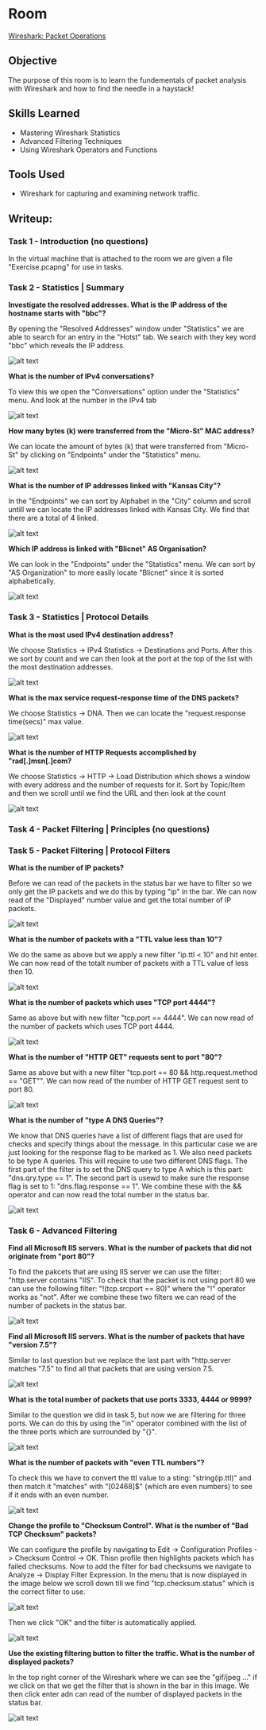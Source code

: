 # Room

<a href="https://tryhackme.com/r/room/wiresharkpacketoperations" target="_blank">Wireshark: Packet Operations</a>

## Objective

The purpose of this room is to learn the fundementals of packet analysis with Wireshark and how to find the needle in a haystack!

## Skills Learned

- Mastering Wireshark Statistics
- Advanced Filtering Techniques
- Using Wireshark Operators and Functions

## Tools Used

- Wireshark for capturing and examining network traffic.

## Writeup:

### Task 1 - Introduction (no questions)

In the virtual machine that is attached to the room we are given a file "Exercise.pcapng" for use in tasks.


### Task 2 - Statistics | Summary

**Investigate the resolved addresses. What is the IP address of the hostname starts with "bbc"?**

By opening the "Resolved Addresses" window under "Statistics" we are able to search for an entry in the "Hotst" tab. We search with they key word "bbc" which reveals the IP address.

![alt text](assets/image.png)


**What is the number of IPv4 conversations?**

To view this we open the "Conversations" option under the "Statistics" menu. And look at the number in the IPv4 tab

![alt text](assets/image-1.png)


**How many bytes (k) were transferred from the "Micro-St" MAC address?**

We can locate the amount of bytes (k) that were transferred from "Micro-St" by clicking on "Endpoints" under the "Statistics" menu.

![alt text](assets/image-2.png)


**What is the number of IP addresses linked with "Kansas City"?**

In the "Endpoints" we can sort by Alphabet in the "City" column and scroll untill we can locate the IP addresses linked with Kansas City. We find that there are a total of 4 linked.

![alt text](assets/image-4.png)


**Which IP address is linked with "Blicnet" AS Organisation?**

We can look in the "Endpoints" under the "Statistics" menu. We can sort by "AS Organization" to more easily locate "Blicnet" since it is sorted alphabetically.

![alt text](assets/image-3.png)


### Task 3 - Statistics | Protocol Details

**What is the most used IPv4 destination address?**

We choose Statistics -> IPv4 Statistics -> Destinations and Ports. After this we sort by count and we can then look at the port at the top of the list with the most destination addresses.

![alt text](assets/image-5.png)


**What is the max service request-response time of the DNS packets?**

We choose Statistics -> DNA. Then we can locate the "request.response time(secs)" max value.

![alt text](assets/image-6.png)


**What is the number of HTTP Requests accomplished by "rad[.]msn[.]com?**

We choose Statistics -> HTTP -> Load Distribution which shows a window with every address and the number of requests for it. Sort by Topic/Item and then we scroll until we find the URL and then look at the count

![alt text](assets/image-7.png)


### Task 4 - Packet Filtering | Principles (no questions)


### Task 5 - Packet Filtering | Protocol Filters

**What is the number of IP packets?**

Before we can read of the packets in the status bar we have to filter so we only get the IP packets and we do this by typing "ip" in the bar. We can now read of the "Displayed" number value and get the total number of IP packets.

![alt text](assets/image-9.png)


**What is the number of packets with a "TTL value less than 10"?**

We do the same as above but we apply a new filter "ip.ttl < 10" and hit enter. We can now read of the totalt number of packets with a TTL value of less then 10.

![alt text](assets/image-10.png)


**What is the number of packets which uses "TCP port 4444"?**

Same as above but with new filter "tcp.port == 4444". We can now read of the number of packets which uses TCP port 4444.

![alt text](assets/image-11.png)


**What is the number of "HTTP GET" requests sent to port "80"?**

Same as above but with a new filter "tcp.port == 80 && http.request.method == "GET"". We can now read of the number of HTTP GET request sent to port 80.

![alt text](assets/image-12.png)


**What is the number of "type A DNS Queries"?**

We know that DNS queries have a list of different flags that are used for checks and specify things about the message. In this particular case we are just looking for the response flag to be marked as 1. We also need packets to be type A queries. This will require to use two different DNS flags. The first part of the filter is to set the DNS query to type A which is this part: "dns.qry.type == 1". The second part is usewd to make sure the response flag is set to 1: "dns.flag.response == 1". We combine these with the && operator and can now read the total number in the status bar.

![alt text](assets/image-14.png)


### Task 6 - Advanced Filtering

**Find all Microsoft IIS servers. What is the number of packets that did not originate from "port 80"?**

To find the pakcets that are using IIS server we can use the filter: "http.server contains "IIS". To check that the packet is not using port 80 we can use the following filter: "!(tcp.srcport == 80)" where the "!" operator works as "not". After we combine these two filters we can read of the number of packets in the status bar.

![alt text](assets/image-15.png)


**Find all Microsoft IIS servers. What is the number of packets that have "version 7.5"?**

Similar to last question but we replace the last part with "http.server matches "7.5" to find all that packets that are using version 7.5.

![alt text](assets/image-16.png)


**What is the total number of packets that use ports 3333, 4444 or 9999?**

Similar to the question we did in task 5, but now we are filtering for three ports. We can do this by using the "in" operator combined with the list of the three ports which are surrounded by "{}".

![alt text](assets/image-17.png)


**What is the number of packets with "even TTL numbers"?**

To check this we have to convert the ttl value to a sting: "string(ip.ttl)" and then match it "matches" with "[02468]$" (which are even numbers) to see if it ends with an even number.

![alt text](assets/image-18.png)


**Change the profile to "Checksum Control". What is the number of "Bad TCP Checksum" packets?**

We can configure the profile by navigating to Edit -> Configuration Profiles -> Checksum Control -> OK. Thisn profile then highlights packets which has failed checksums. Now to add the filter for bad checksums we navigate to Analyze -> Display Filter Expression. In the menu that is now displayed in the image below we scroll down till we find "tcp.checksum.status" which is the correct filter to use.

![alt text](assets/image-19.png)

Then we click "OK" and the filter is automatically applied.

![alt text](assets/image-20.png)


**Use the existing filtering button to filter the traffic. What is the number of displayed packets?**

In the top right corner of the Wireshark where we can see the "gif/jpeg ..." if we click on that we get the filter that is shown in the bar in this image. We then click enter adn can read of the number of displayed packets in the status bar. 

![alt text](assets/image-21.png)

